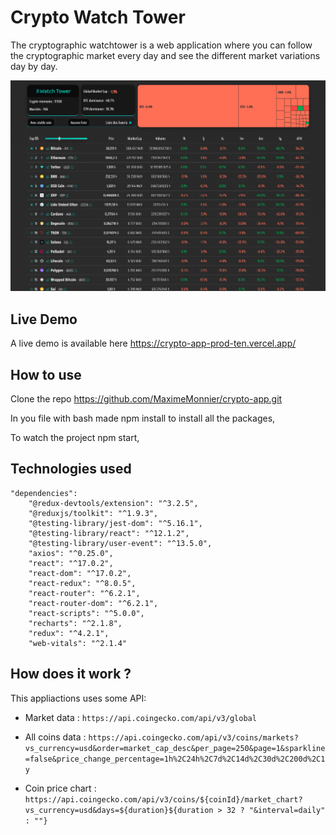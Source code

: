 # Crypto Watch Tower

The cryptographic watchtower is a web application where you can follow the cryptographic market every day and see the different market variations day by day.

![Alt text](<Capture d’écran (249).png>)

## Live Demo

A live demo is available here https://crypto-app-prod-ten.vercel.app/

## How to use

Clone the repo https://github.com/MaximeMonnier/crypto-app.git

In you file with bash made npm install to install all the packages,

To watch the project npm start,

## Technologies used

    "dependencies":
        "@redux-devtools/extension": "^3.2.5",
        "@reduxjs/toolkit": "^1.9.3",
        "@testing-library/jest-dom": "^5.16.1",
        "@testing-library/react": "^12.1.2",
        "@testing-library/user-event": "^13.5.0",
        "axios": "^0.25.0",
        "react": "^17.0.2",
        "react-dom": "^17.0.2",
        "react-redux": "^8.0.5",
        "react-router": "^6.2.1",
        "react-router-dom": "^6.2.1",
        "react-scripts": "^5.0.0",
        "recharts": "^2.1.8",
        "redux": "^4.2.1",
        "web-vitals": "^2.1.4"

## How does it work ?

This appliactions uses some API:

- Market data : `https://api.coingecko.com/api/v3/global`

- All coins data : `https://api.coingecko.com/api/v3/coins/markets?vs_currency=usd&order=market_cap_desc&per_page=250&page=1&sparkline=false&price_change_percentage=1h%2C24h%2C7d%2C14d%2C30d%2C200d%2C1y`

- Coin price chart : `https://api.coingecko.com/api/v3/coins/${coinId}/market_chart?vs_currency=usd&days=${duration}${duration > 32 ? "&interval=daily" : ""}`
